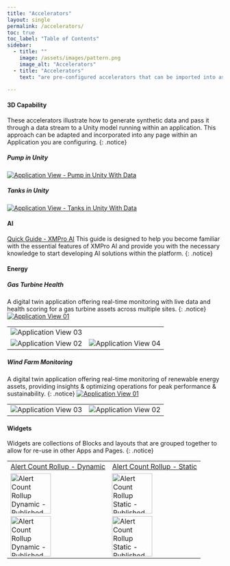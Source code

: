 ```yaml
---
title: "Accelerators"
layout: single
permalink: /accelerators/
toc: true
toc_label: "Table of Contents"
sidebar:
  - title: ""
    image: /assets/images/pattern.png
    image_alt: "Accelerators"
  - title: "Accelerators"
    text: "are pre-configured accelerators that can be imported into as building blocks for your applications."

---
```

#### 3D Capability
These accelerators illustrate how to generate synthetic data and pass it through a data stream to a Unity model running within an application.  This approach can be adapted and incorporated into any page within an Application you are configuring.
{: .notice}

##### Pump in Unity
<a href="3DCapabilityUnity-Pumps"><img src="/assets/images/Accelerators/3DCapability/Unity-Pumps/Application.png" alt="Application View - Pump in Unity With Data"/></a>

##### Tanks in Unity
<a href="3DCapabilityUnity-Tanks"><img src="/assets/images/Accelerators/3DCapability/Unity-Tanks/Application.png" alt="Application View - Tanks in Unity With Data"/></a>

#### AI
<a href="https://github.com/XMPro/Blueprints-Accelerators-Patterns/blob/master/Accelerators/XMPro%20AI/Quick%20Guide%20-%20XMPro%20AI.ipynb">Quick Guide - XMPro AI</a>
 This guide is designed to help you become familiar with the essential features of XMPro AI and provide you with the necessary knowledge to start developing AI solutions within the platform.
{: .notice}

#### Energy
##### Gas Turbine Health
 A digital twin application offering real-time monitoring with live data and health scoring for a gas turbine assets across multiple sites.
{: .notice}
<a href="EnergyGasTurbineHealth"><img src="/assets/images/Accelerators/Energy/GasTurbineHealth/Application_01.png" alt="Application View 01"/></a>
<table>
<tr>
  <td colspan="2"><img src="/assets/images/Accelerators/Energy/GasTurbineHealth/Application_03.png" alt="Application View 03"/></td>
</tr>
<tr>
  <td><img src="/assets/images/Accelerators/Energy/GasTurbineHealth/Application_02.png" alt="Application View 02"/></td>
  <td><img src="/assets/images/Accelerators/Energy/GasTurbineHealth/Application_04.png" alt="Application View 04"/></td>
</tr>
</table>

##### Wind Farm Monitoring
 A digital twin application offering real-time monitoring of renewable energy assets, providing insights & optimizing operations for peak performance & sustainability.
{: .notice}
<a href="AlternativeEnergyRenewableView"><img src="/assets/images/Accelerators/AlternativeEnergy/RenewableView/Application_01.png" alt="Application View 01"/></a>
<table>
<tr>
  <td><img src="/assets/images/Accelerators/AlternativeEnergy/RenewableView/Application_03.png" alt="Application View 03"/></td>
  <td><img src="/assets/images/Accelerators/AlternativeEnergy/RenewableView/Application_02.png" alt="Application View 02"/></td>
</tr>
</table>


#### Widgets
Widgets are collections of Blocks and layouts that are grouped together to allow for re-use in other Apps and Pages.
{: .notice}

<table>
<tr>
  <td><a href="WidgetAlertCountRollupDynamic">Alert Count Rollup - Dynamic</a></td>
  <td><a href="WidgetAlertCountRollupStatic">Alert Count Rollup - Static</a></td>
</tr>
<tr>
  <td><a href="WidgetAlertCountRollupDynamic"><img src="/assets/images/Accelerators/Widgets/AlertCountRollupDynamic/DarkTheme/AlertCountRollupDynamicPublishedMode.png" height="94" alt="Alert Count Rollup Dynamic - Published Mode (Dark)"/></a></td>
  <td><a href="WidgetAlertCountRollupStatic"><img src="/assets/images/Accelerators/Widgets/AlertCountRollupStatic/DarkTheme/AlertCountRollupStaticPublishedMode.png" height="94" alt="Alert Count Rollup Static - Published Mode (Dark)"/></a></td>
</tr>
<tr>
  <td><a href="WidgetAlertCountRollupDynamic"><img src="/assets/images/Accelerators/Widgets/AlertCountRollupDynamic/LightTheme/AlertCountRollupDynamicPublishedMode.png" height="94" alt="Alert Count Rollup Dynamic - Published Mode (Light)"/></a></td>
  <td><a href="WidgetAlertCountRollupStatic"><img src="/assets/images/Accelerators/Widgets/AlertCountRollupStatic/LightTheme/AlertCountRollupStaticPublishedMode.png" height="94" alt="Alert Count Rollup Static - Published Mode (Light)" /></a></td>
</tr>
</table>  